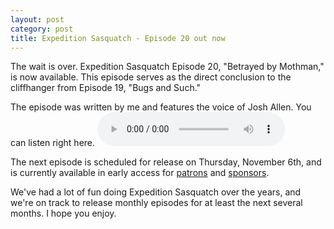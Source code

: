 ```yaml
---
layout: post
category: post
title: Expedition Sasquatch - Episode 20 out now
---
```

The wait is over. Expedition Sasquatch Episode 20, "Betrayed by Mothman," is now available. This episode serves as the direct conclusion to the cliffhanger from Episode 19, "Bugs and Such."

The episode was written by me and features the voice of Josh Allen. You can listen right here.
<audio controls> <source src="https://expeditionsasquatch.org/episodes/Squonksupreme.mp3" type="audio/mpeg"> Your browser does not support the audio element. </audio>

The next episode is scheduled for release on Thursday, November 6th, and is currently available in early access for [patrons](https://www.patreon.com/posts/140279523) and [sponsors](https://newellijay.tv/sponsor-us/). 

We've had a lot of fun doing Expedition Sasquatch over the years, and we're on track to release monthly episodes for at least the next several months. I hope you enjoy. 